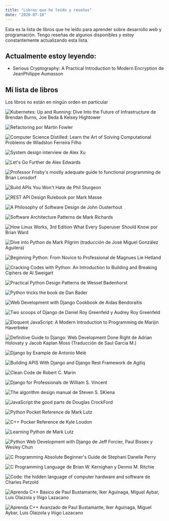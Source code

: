 ```yaml
---
title: "Libros que he leído y reseñas"
date: "2020-07-18"
---
```


Esta es la lista de libros que he leído para aprender sobre desarrollo web y programación. Tengo reseñas de algunos disponibles y estoy constantemente actualizando esta lista.

## Actualmente estoy leyendo:

- Serious Cryptography: A Practical Introduction to Modern Encryption de JeanPhilippe Aumasson

## Mi lista de libros

Los libros no están en ningún orden en particular

![](./images/kubernetes-up-and-running.jpg "Kubernetes: Up and Running: Dive Into the Future of Infrastructure de Brendan Burns, Joe Beda & Kelsey Hightower")

![](./images/refactoring.jpg "Refactoring por Martin Fowler")


![](./images/computer-science-distilled.jpg "Computer Science Distilled: Learn the Art of Solving Computational Problems de Wladston Ferreira Filho")


![](./images/system-design-interview.jpg "System design interview de Alex Xu")


![](./images/lets-go-further.jpg "Let's Go Further de Alex Edwards")


![](./images/professor-frisby.jpg "Professor Frisby's mostly adequate guide to functional programming de Brian Lonsdorf")


![](./images/build-apis-you-wont-hate.jpg "Build APIs You Won't Hate de Phil Sturgeon")


![](./images/rest-api-design.jpg "REST API Design Rulebook por Mark Masse")


![](./images/a-philosophy-of-software-design.jpg "A Philosophy of Software Design de John Ousterhout")


![](./images/software-architecture-patterns.jpg "Software Architecture Patterns de Mark Richards")


![](./images/how-linux-works.jpg "How Linux Works, 3rd Edition What Every Superuser Should Know por Brian Ward")


![](./images/dive-into-python.jpg "Dive into Python de Mark Pilgrim (traducción de José Miguel González Aguilera)")


![](./images/beginning-python.jpg "Beginning Python: From Novice to Professional de Magnues Lie Hetland")


![](./images/cracking-codes-with-python.jpg "Cracking Codes with Python: An Introduction to Building and Breaking Ciphers de Al Sweigart")


![](./images/practical-python-design-patterns.jpg "Practical Python Design Patterns de Wessel Badenhorst")


![](./images/python-tricks-the-book.jpg "Python tricks the book de Dan Bader")


![](./images/web-development-with-django-cookbook.jpg "Web Development with Django Cookbook de Aidas Bendoraitis")


![](./images/two-scoops-of-django.jpg "Two scoops of Django de Daniel Roy Greenfeld y Audrey Roy Greenfeld")


![](./images/eloquent-javascript.jpg "Eloquent JavaScript: A Modern Introduction to Programming de Marijin Haverbeke")


![](./images/the-definitive-guide-to-django.jpg "Definitive Guide to Django: Web Development Done Right de Adrian Holovaty y Jacob Kaplan Moss (Traducción de Saul Garcia M.)")


![](./images/django-by-example.jpg "Django by Example de Antonio Melé")


![](./images/building-apis-with-django-and-drf.jpg "Building APIS With Django and Django Rest Framework de Agiliq")


![](./images/clean-code.jpg "Clean Code de Robert C. Marin")


![](./images/django-for-professionals.jpg "Django for Professionals de William S. Vincent")


![](./images/the-algorithm-design-manual.jpg "The algorithm design manual de Steven S. SKiena")


![](./images/javascript-the-good-parts.jpg "JavaScript the good parts de Douglas CrockFord")


![](./images/python-pocket-reference.jpg "Python Pocket Reference de Mark Lutz")


![](./images/cpp-pocket-reference.jpg "C++ Pocker Reference de Kyle Loudon")


![](./images/learning-python.jpg "Learning Python de Mark Lutz")


![](./images/python-web-development.jpg "Python Web Development with Django de Jeff Forcier, Paul Bissex y Wesley Chun")


![](./images/c-programming.jpg "C Programming Absolute Beginner's Guide de Stephani Danelle Perry")


![](./images/the-c-programming-language.jpg "C Programming Language de Brian W. Kernighan y Dennis M. Ritchie")


![](./images/code.jpg "Code: the hidden language of computer hardware and software de Charles Petzold")


![](./images/aprenda-cpp-basico.jpg "Aprenda C++ Básico de Paul Bustamante, Iker Aguinaga, Miguel Aybar, Luis Olaizola y Iñigo Lazacano")


![](./images/aprenda-cpp-avanzado.jpg "Aprenda C++ Avanzado de Paul Bustamante, Iker Aguinaga, Miguel Aybar, Luis Olaizola y Iñigo Lazacano")

